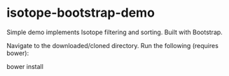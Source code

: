 # isotope-bootstrap-demo
Simple demo implements Isotope filtering and sorting. Built with Bootstrap.

Navigate to the downloaded/cloned directory. Run the following (requires bower):

bower install
